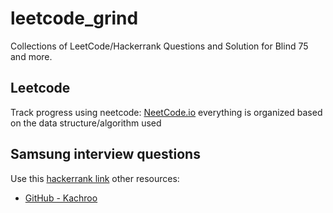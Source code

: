 # leetcode_grind

Collections of LeetCode/Hackerrank Questions and Solution for Blind 75 and more.

## Leetcode
Track progress using neetcode:
[NeetCode.io](https://neetcode.io/practice)
everything is organized based on the data structure/algorithm used

## Samsung interview questions
Use this [hackerrank link](https://www.hackerrank.com/contests/aadc/challenges)
other resources:
- [GitHub - Kachroo](https://github.com/s-kachroo/SamsungPractice)